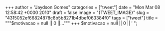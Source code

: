
+++
author = "Jaydson Gomes"
categories = ["tweet"]
date = "Mon Mar 08 12:58:42 +0000 2010"
draft = false
image = "{TWEET_IMAGE}"
slug = "4315052ef66824878c8b5b8271b4dbef063384f0"
tags = ["tweet"]
title = """$motivacao = null || 0 ||..."""
+++
$motivacao = null || 0 || ' ";
